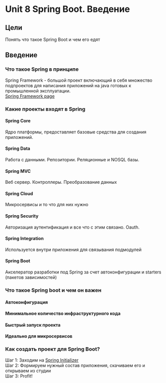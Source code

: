 # Unit 8 Spring Boot. Введение

## Цели
Понять что такое Spring Boot и чем его едят

## Введение 

### Что такое Spring в принципе
Spring Framework - большой проект включающий в себя множество подпроектов для написания приложений на java готовых к промышленной эксплуатации.  
[Spring Framework page](https://spring.io/)
 
### Какие проекты входят в Spring

#### Spring Core
Ядро платформы, предоставляет базовые средства для создания приложений.
 

#### Spring Data
Работа с данными. Репозитории. Реляционные и NOSQL базы.

#### Spring MVC
Веб сервер. Контроллеры. Преобразование данных

#### Spring Cloud
Микросервисы и то что для них нужно

#### Spring Security
Авторизация аутентификация и все что с этим связано. Oauth.

#### Spring Integration
Используется внутри приложения для связывания подмодулей

#### Spring Boot
Акселератор разработки под Spring за счет автоконфигурации и starters (пакетов зависимостей)

### Что такое Spring boot и чем он важен

#### Автоконфигурация

#### Минимальное количество инфраструктурного кода

#### Быстрый запуск проекта

#### Идеально для микросервисов

### Как создать проект для Spring Boot?
Шаг 1: Заходим на [Spring Initializer](https://start.spring.io/)  
Шаг 2: Формируем нужный состав приложения, скачиваем его и открываем из студии  
Шаг 3: Profit!  




